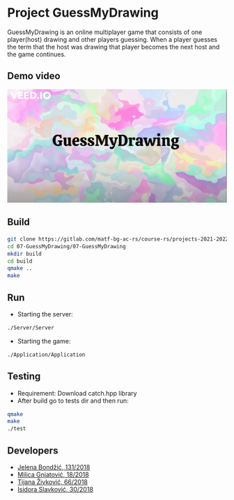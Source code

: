 # Project GuessMyDrawing

GuessMyDrawing is an online multiplayer game that consists of one player(host) drawing and other players guessing. When a player guesses the term that the host was drawing that player becomes the next host and the game continues.

## Demo video

[![Demo](07-GuessMyDrawing/Application/resources/title.png)](https://drive.google.com/file/d/1ec5mNiGc0yYUiZQ0u1JVkge6lPBNUKoz/view?usp=sharing)

## Build

``` bash
git clone https://gitlab.com/matf-bg-ac-rs/course-rs/projects-2021-2022/07-GuessMyDrawing.git 
cd 07-GuessMyDrawing/07-GuessMyDrawing
mkdir build
cd build 
qmake ..
make
```

## Run

- Starting the server:

``` bash
./Server/Server
```

- Starting the game:

``` bash
./Application/Application
```

## Testing

- Requirement: Download catch.hpp library 
- After build go to tests dir and then run:
``` bash
qmake
make
./test
```

## Developers

- [Jelena Bondžić, 131/2018](https://gitlab.com/JelenaBondzic)
- [Milica Gnjatović, 18/2018](https://gitlab.com/milicagnjatovic18)
- [Tijana Živković, 66/2018](https://gitlab.com/tijanazivkovic)
- [Isidora Slavković, 30/2018](https://gitlab.com/IsidoraSlavkovic)
